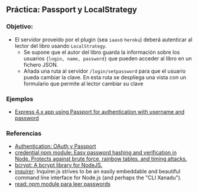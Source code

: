 ## Práctica: Passport y LocalStrategy

<!--sec data-title="Descripción" data-id="sectiondescripcion" data-show=true ces-->
### Objetivo:

* El servidor proveído por el plugin (sea `iaas`o `heroku`) deberá autenticar al lector
del libro  usando `LocalStrategy`. 
  - Se supone que el autor del libro guarda la información sobre los usuarios `{login, name, password}` que pueden acceder al libro en un fichero JSON.
  - Añada una ruta al servidor `/login/setpassword` para que el usuario pueda cambiar la clave. En esta ruta se despliega una vista con un formulario que permite al lector cambiar su clave

<!-- endsec -->

<!--sec data-title="Ejemplos y Referencias" data-id="sectionejemplos" data-show=true ces-->

### Ejemplos

* [Express 4.x app using Passport for authentication with username and password](https://github.com/ULL-ESIT-SYTW-1617/express-4.x-local-example)

### Referencias

* [Authentication: OAuth y Passport](../apuntes/authentication/README.md)
* [credential npm module: Easy password hashing and verification in Node. Protects against brute force, rainbow tables, and timing attacks.](https://www.npmjs.com/package/credential)
* [bcrypt: A bcrypt library for NodeJS.](https://www.npmjs.com/package/bcrypt)
* [inquirer](https://www.npmjs.com/package/inquirer): Inquirer.js strives to be an easily embeddable and beautiful command line interface for Node.js (and perhaps the "CLI Xanadu").
* [read: npm module para leer passwords](https://www.npmjs.com/package/read)

<!-- endsec -->
